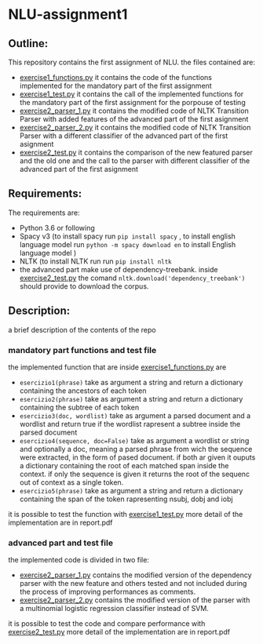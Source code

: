 # NLU-assignment1
## Outline:
This repository contains the first assignment of NLU.
the files contained are:
- [exercise1_functions.py](./exercise1_functions.py)
  it contains the code of the functions implemented for the mandatory part of the first assignment
- [exercise1_test.py](./exercise1_test.py) 
  it contains the call of the implemented functions for the mandatory part of the first assignment for the porpouse of testing
- [exercise2_parser_1.py](./exercise2_parser_1.py) 
  it contains the modified code of NLTK Transition Parser with added features of the advanced part of the first asignment
- [exercise2_parser_2.py](./exercise2_parser_2.py) 
  it contains the modified code of NLTK Transition Parser with a different classifier of the advanced part of the first asignment
- [exercise2_test.py](./exercise2_parser_2.py) 
  it contains the comparison of the new featured parser and the old one and the call to the parser with different classifier of the advanced part of the first asignment
  
## Requirements:
The requirements are:
- Python 3.6 or following
- Spacy v3 (to install spacy run `pip install spacy` , to install english language model  run `python -m spacy download en` to install English language model )
- NLTK (to install NLTK run run `pip install nltk`
- the advanced part make use of dependency-treebank. inside [exercise2_test.py](./exercise2_parser_2.py) the comand `nltk.download('dependency_treebank')` should provide to download the corpus.


## Description:
a brief description of the contents of the repo

### mandatory part functions and test file
the implemented function that are inside [exercise1_functions.py](./exercise1_functions.py) are
- `esercizio1(phrase)` take as argument a string and return a dictionary containing the ancestors of each token
- `esercizio2(phrase)` take as argument a string and return a dictionary containing the subtree of each token
- `esercizio3(doc, wordlist)` take as argument a parsed document and a wordlist and return true if the wordlist rapresent a subtree inside the parsed document
- `esercizio4(sequence, doc=False)` take as argument a wordlist or string and optionally a doc, meaning a parsed phrase from wich the sequence were extracted, in the form of pased document. if both ar given it ouputs a dictionary containing the root of each matched span inside the context. if only the sequence is given it returns the root of the sequenc out of context as a single token.
- `esercizio5(phrase)` take as argument a string and return a dictionary containing the span of the token rapresenting nsubj, dobj and iobj

it is possible to test the function with [exercise1_test.py](./exercise1_test.py) 
more detail of the implementation are in report.pdf

### advanced part and test file
the implemented code is divided in two file:
- [exercise2_parser_1.py](./exercise2_parser_1.py)  contains the modified version of the dependency parser with the new feature and others tested and not included  during the process of improving performances as comments. 
- [exercise2_parser_2.py](./exercise2_parser_2.py)  contains the modified version of the parser with a multinomial logistic regression classifier instead of SVM.

it is possible to test the code and compare performance with [exercise2_test.py](./exercise2_parser_2.py) 
more detail of the implementation are in report.pdf
